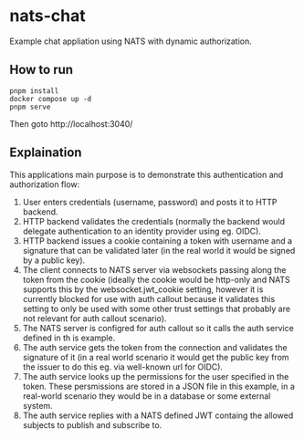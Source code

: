# nats-chat

Example chat appliation using NATS with dynamic authorization.

## How to run

```
pnpm install
docker compose up -d
pnpm serve
```

Then goto http://localhost:3040/

## Explaination

This applications main purpose is to demonstrate this authentication and authorization flow:

1. User enters credentials (username, password) and posts it to HTTP backend.
2. HTTP backend validates the credentials (normally the backend would delegate authentication to an identity provider using eg. OIDC).
3. HTTP backend issues a cookie containing a token with username and a signature that can be validated later (in the real world it would be signed by a public key).
4. The client connects to NATS server via websockets passing along the token from the cookie (ideally the cookie would be http-only and NATS supports this by the websocket.jwt_cookie setting, however it is currently blocked for use with auth callout because it validates this setting to only be used with some other trust settings that probably are not relevant for auth callout scenario).
5. The NATS server is configred for auth callout so it calls the auth service defined in th is example.
6. The auth service gets the token from the connection and validates the signature of it (in a real world scenario it would get the public key from the issuer to do this eg. via well-known url for OIDC).
7. The auth service looks up the permissions for the user specified in the token. These persmissions are stored in a JSON file in this example, in a real-world scenario they would be in a database or some external system.
8. The auth service replies with a NATS defined JWT containg the allowed subjects to publish and subscribe to.
